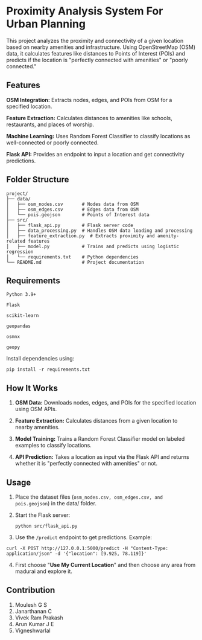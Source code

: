 # Proximity Analysis System For Urban Planning

  This project analyzes the proximity and connectivity of a given location based on nearby amenities and infrastructure. Using OpenStreetMap (OSM) data, it calculates features like distances to Points of Interest (POIs) and predicts if the location is "perfectly connected with amenities" or "poorly connected."


## Features

**OSM Integration:** Extracts nodes, edges, and POIs from OSM for a specified location.

**Feature Extraction:** Calculates distances to amenities like schools, restaurants, and places of worship.

**Machine Learning:** Uses Random Forest Classifier to classify locations as well-connected or poorly connected.

**Flask API:** Provides an endpoint to input a location and get connectivity predictions.


## Folder Structure
```
project/
├── data/
│   ├── osm_nodes.csv       # Nodes data from OSM
│   ├── osm_edges.csv       # Edges data from OSM
│   └── pois.geojson        # Points of Interest data
├── src/
│   ├── flask_api.py        # Flask server code
│   ├── data_processing.py  # Handles OSM data loading and processing
│   ├── feature_extraction.py  # Extracts proximity and amenity-related features
│   ├── model.py            # Trains and predicts using logistic regression
│   └── requirements.txt    # Python dependencies
└── README.md               # Project documentation
```

## Requirements
```
Python 3.9+

Flask

scikit-learn

geopandas

osmnx

geopy
```

Install dependencies using:

```pip install -r requirements.txt```

## How It Works

1. **OSM Data:** Downloads nodes, edges, and POIs for the specified location using OSM APIs.


2. **Feature Extraction:** Calculates distances from a given location to nearby amenities.


3. **Model Training:** Trains a Random Forest Classifier model on labeled examples to classify locations.


4. **API Prediction:** Takes a location as input via the Flask API and returns whether it is "perfectly connected with amenities" or not.



## Usage

1. Place the dataset files (`osm_nodes.csv, osm_edges.csv, and pois.geojson`) in the data/ folder.

2. Start the Flask server:

    ```python src/flask_api.py```

3. Use the `/predict` endpoint to get predictions. Example:

```
curl -X POST http://127.0.0.1:5000/predict -H "Content-Type: application/json" -d '{"location": [9.925, 78.119]}'
```
4. First choose "**Use My Current Location**" and then choose any area from madurai and explore it.


## Contribution

1. Moulesh G S
2. Janarthanan C
3. Vivek Ram Prakash 
4. Arun Kumar J E
5. Vigneshwarlal 

